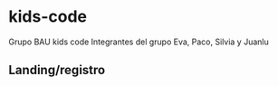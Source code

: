 # kids-code
Grupo BAU kids code
Integrantes del grupo Eva, Paco, Silvia y Juanlu

## Landing/registro

